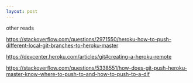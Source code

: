 ```yaml
---
layout: post
---
```


other reads

https://stackoverflow.com/questions/2971550/heroku-how-to-push-different-local-git-branches-to-heroku-master

https://devcenter.heroku.com/articles/git#creating-a-heroku-remote

https://stackoverflow.com/questions/5338551/how-does-git-push-heroku-master-know-where-to-push-to-and-how-to-push-to-a-dif
